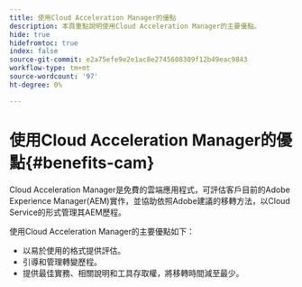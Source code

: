 ```yaml
---
title: 使用Cloud Acceleration Manager的優點
description: 本頁重點說明使用Cloud Acceleration Manager的主要優點。
hide: true
hidefromtoc: true
index: false
source-git-commit: e2a75efe9e2e1ac8e2745608309f12b49eac9843
workflow-type: tm+mt
source-wordcount: '97'
ht-degree: 0%

---
```



# 使用Cloud Acceleration Manager的優點{#benefits-cam}

Cloud Acceleration Manager是免費的雲端應用程式，可評估客戶目前的Adobe Experience Manager(AEM)實作，並協助依照Adobe建議的移轉方法，以Cloud Service的形式管理其AEM歷程。

使用Cloud Acceleration Manager的主要優點如下：

* 以易於使用的格式提供評估。
* 引導和管理轉變歷程。
* 提供最佳實務、相關說明和工具存取權，將移轉時間減至最少。